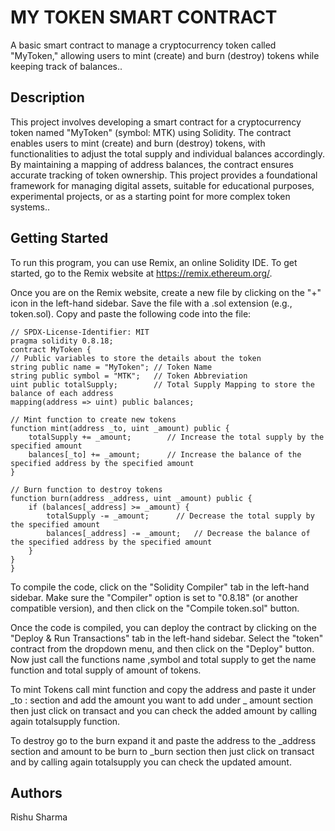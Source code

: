 # MY TOKEN SMART CONTRACT

A basic smart contract to manage a cryptocurrency token called "MyToken," allowing users to mint (create) and burn (destroy) tokens while keeping track of balances..

## Description

This project involves developing a smart contract for a cryptocurrency token named "MyToken" (symbol: MTK) using Solidity. The contract enables users to mint (create) and burn (destroy) tokens, with functionalities to adjust the total supply and individual balances accordingly. By maintaining a mapping of address balances, the contract ensures accurate tracking of token ownership. This project provides a foundational framework for managing digital assets, suitable for educational purposes, experimental projects, or as a starting point for more complex token systems..

## Getting Started
To run this program, you can use Remix, an online Solidity IDE. To get started, go to the Remix website at https://remix.ethereum.org/.

Once you are on the Remix website, create a new file by clicking on the "+" icon in the left-hand sidebar. Save the file with a .sol extension (e.g., token.sol). Copy and paste the following code into the file:

    // SPDX-License-Identifier: MIT
    pragma solidity 0.8.18;
    contract MyToken {
    // Public variables to store the details about the token
    string public name = "MyToken"; // Token Name
    string public symbol = "MTK";   // Token Abbreviation
    uint public totalSupply;        // Total Supply Mapping to store the balance of each address
    mapping(address => uint) public balances;

    // Mint function to create new tokens
    function mint(address _to, uint _amount) public {
        totalSupply += _amount;        // Increase the total supply by the specified amount
        balances[_to] += _amount;      // Increase the balance of the specified address by the specified amount
    }

    // Burn function to destroy tokens
    function burn(address _address, uint _amount) public {
        if (balances[_address] >= _amount) {  
            totalSupply -= _amount;      // Decrease the total supply by the specified amount
            balances[_address] -= _amount;   // Decrease the balance of the specified address by the specified amount
        }
    }
    }


To compile the code, click on the "Solidity Compiler" tab in the left-hand sidebar. Make sure the "Compiler" option is set to "0.8.18" (or another compatible version), and then click on the "Compile token.sol" button.

Once the code is compiled, you can deploy the contract by clicking on the "Deploy & Run Transactions" tab in the left-hand sidebar. Select the "token" contract from the dropdown menu, and then click on the "Deploy" button.
Now just call the functions name ,symbol and total supply to get the name function and total supply of amount of tokens.

To mint Tokens call mint function and copy the address and paste it under _to : section and add the amount you want to add under _ amount section then just click on transact and you can check the added amount by calling again totalsupply function.

To destroy go to the burn expand it and paste the address to the _address section and amount to be burn to _burn section then just click on transact and by calling again totalsupply you can check the updated amount.




## Authors

Rishu Sharma
